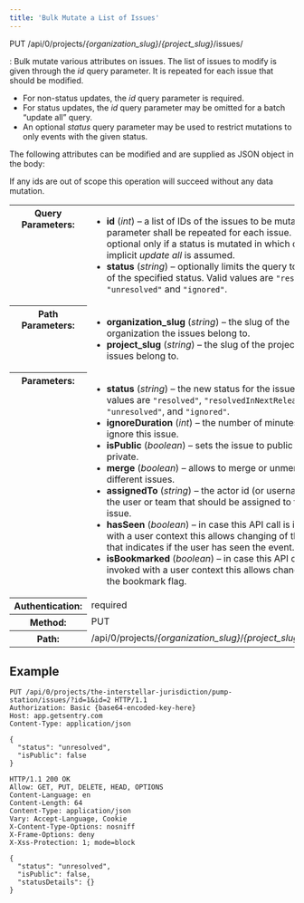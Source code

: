 ```yaml
---
title: 'Bulk Mutate a List of Issues'
---
```


PUT /api/0/projects/_{organization_slug}_/_{project_slug}_/issues/

: Bulk mutate various attributes on issues. The list of issues to modify is given through the _id_ query parameter. It is repeated for each issue that should be modified.

  -   For non-status updates, the _id_ query parameter is required.
  -   For status updates, the _id_ query parameter may be omitted for a batch “update all” query.
  -   An optional _status_ query parameter may be used to restrict mutations to only events with the given status.

  The following attributes can be modified and are supplied as JSON object in the body:

  If any ids are out of scope this operation will succeed without any data mutation.

  <table class="table"><tbody valign="top"><tr><th>Query Parameters:</th><td><ul><li><strong>id</strong> (<em>int</em>) – a list of IDs of the issues to be mutated. This parameter shall be repeated for each issue. It is optional only if a status is mutated in which case an implicit <cite>update all</cite> is assumed.</li><li><strong>status</strong> (<em>string</em>) – optionally limits the query to issues of the specified status. Valid values are <code class="docutils literal">"resolved"</code>, <code class="docutils literal">"unresolved"</code> and <code class="docutils literal">"ignored"</code>.</li></ul></td></tr><tr><th>Path Parameters:</th><td><ul><li><strong>organization_slug</strong> (<em>string</em>) – the slug of the organization the issues belong to.</li><li><strong>project_slug</strong> (<em>string</em>) – the slug of the project the issues belong to.</li></ul></td></tr><tr><th>Parameters:</th><td><ul><li><strong>status</strong> (<em>string</em>) – the new status for the issues. Valid values are <code class="docutils literal">"resolved"</code>, <code class="docutils literal">"resolvedInNextRelease"</code>, <code class="docutils literal">"unresolved"</code>, and <code class="docutils literal">"ignored"</code>.</li><li><strong>ignoreDuration</strong> (<em>int</em>) – the number of minutes to ignore this issue.</li><li><strong>isPublic</strong> (<em>boolean</em>) – sets the issue to public or private.</li><li><strong>merge</strong> (<em>boolean</em>) – allows to merge or unmerge different issues.</li><li><strong>assignedTo</strong> (<em>string</em>) – the actor id (or username) of the user or team that should be assigned to this issue.</li><li><strong>hasSeen</strong> (<em>boolean</em>) – in case this API call is invoked with a user context this allows changing of the flag that indicates if the user has seen the event.</li><li><strong>isBookmarked</strong> (<em>boolean</em>) – in case this API call is invoked with a user context this allows changing of the bookmark flag.</li></ul></td></tr><tr><th>Authentication:</th><td>required</td></tr><tr><th>Method:</th><td>PUT</td></tr><tr><th>Path:</th><td>/api/0/projects/<em>{organization_slug}</em>/<em>{project_slug}</em>/issues/</td></tr></tbody></table>

## Example

```http
PUT /api/0/projects/the-interstellar-jurisdiction/pump-station/issues/?id=1&id=2 HTTP/1.1
Authorization: Basic {base64-encoded-key-here}
Host: app.getsentry.com
Content-Type: application/json

{
  "status": "unresolved",
  "isPublic": false
}
```

```http
HTTP/1.1 200 OK
Allow: GET, PUT, DELETE, HEAD, OPTIONS
Content-Language: en
Content-Length: 64
Content-Type: application/json
Vary: Accept-Language, Cookie
X-Content-Type-Options: nosniff
X-Frame-Options: deny
X-Xss-Protection: 1; mode=block

{
  "status": "unresolved",
  "isPublic": false,
  "statusDetails": {}
}
```
